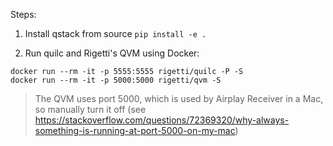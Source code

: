 Steps:

1. Install qstack from source
   `pip install -e .`

2. Run quilc and Rigetti's QVM using Docker:

```
docker run --rm -it -p 5555:5555 rigetti/quilc -P -S
docker run --rm -it -p 5000:5000 rigetti/qvm -S
```

> The QVM uses port 5000, which is used by Airplay Receiver in a Mac, so manually turn it off (see https://stackoverflow.com/questions/72369320/why-always-something-is-running-at-port-5000-on-my-mac)
